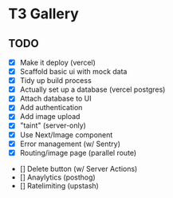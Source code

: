 # T3 Gallery

## TODO

- [x] Make it deploy (vercel)
- [x] Scaffold basic ui with mock data
- [x] Tidy up build process
- [x] Actually set up a database (vercel postgres)
- [x] Attach database to UI
- [x] Add authentication
- [x] Add image upload
- [x] "taint" (server-only)
- [x] Use Next/Image component
- [x] Error management (w/ Sentry) 
- [x] Routing/image page (parallel route)
- [] Delete button (w/ Server Actions)
- [] Anaylytics (posthog)
- [] Ratelimiting (upstash)